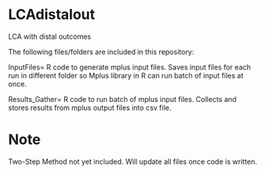 # LCAdistalout
LCA with distal outcomes

The following files/folders are included in this repository: 

InputFiles= R code to generate mplus input files. Saves input files for each run in different folder so Mplus library in R can run batch of input files at once.

Results_Gather= R code to run batch of mplus input files. Collects and stores results from mplus output files into csv file. 

# Note
Two-Step Method not yet included. Will update all files once code is written. 


